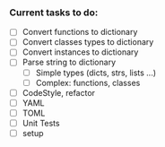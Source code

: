 ### Current tasks to do:  


* [ ] Convert functions to dictionary  
* [ ] Convert classes types to dictionary  
* [ ] Convert instances to dictionary  
* [ ] Parse string to dictionary  
  * [ ] Simple types (dicts, strs, lists ...)  
  * [ ] Complex: functions, classes  
* [ ] CodeStyle, refactor  
* [ ] YAML  
* [ ] TOML  
* [ ] Unit Tests  
* [ ] setup  